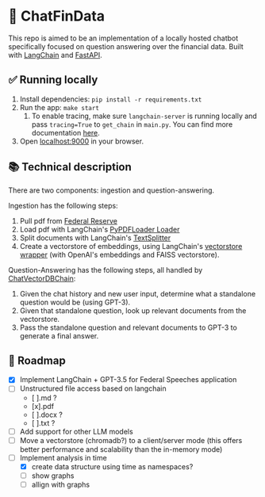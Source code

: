 # 💼 ChatFinData

This repo is aimed to be an implementation of a locally hosted chatbot specifically focused on question answering over the financial data.
Built with [LangChain](https://github.com/hwchase17/langchain/) and [FastAPI](https://fastapi.tiangolo.com/).

## ✅ Running locally
1. Install dependencies: `pip install -r requirements.txt`
1. Run the app: `make start`
   1. To enable tracing, make sure `langchain-server` is running locally and pass `tracing=True` to `get_chain` in `main.py`. You can find more documentation [here](https://langchain.readthedocs.io/en/latest/tracing.html).
1. Open [localhost:9000](http://localhost:9000) in your browser.

## 📚 Technical description

There are two components: ingestion and question-answering.

Ingestion has the following steps:

1. Pull pdf from [Federal Reserve](https://www.federalreserve.gov/)
2. Load pdf with LangChain's [PyPDFLoader Loader](https://python.langchain.com/en/latest/modules/indexes/document_loaders/examples/pdf.html)
3. Split documents with LangChain's [TextSplitter](https://langchain.readthedocs.io/en/latest/reference/modules/text_splitter.html)
4. Create a vectorstore of embeddings, using LangChain's [vectorstore wrapper](https://python.langchain.com/en/latest/modules/indexes/vectorstores.html) (with OpenAI's embeddings and FAISS vectorstore).

Question-Answering has the following steps, all handled by [ChatVectorDBChain](https://langchain.readthedocs.io/en/latest/modules/indexes/chain_examples/chat_vector_db.html):

1. Given the chat history and new user input, determine what a standalone question would be (using GPT-3).
2. Given that standalone question, look up relevant documents from the vectorstore.
3. Pass the standalone question and relevant documents to GPT-3 to generate a final answer.

## 🚀 Roadmap

- [x] Implement LangChain + GPT-3.5 for Federal Speeches application
- [ ] Unstructured file access based on langchain
   - [ ].md ?
   - [x].pdf
   - [ ].docx ?
   - [ ].txt ?
- [ ] Add support for other LLM models
- [ ] Move a vectorstore (chromadb?) to a client/server mode (this offers better performance and scalability than the in-memory mode)
- [ ] Implement analysis in time
   - [x] create data structure using time as namespaces?
   - [ ] show graphs 
   - [ ] allign with graphs